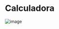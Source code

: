 # Calculadora
 
![image](https://user-images.githubusercontent.com/79026025/120257504-c2778e80-c266-11eb-9b99-5395f571b84b.png)
